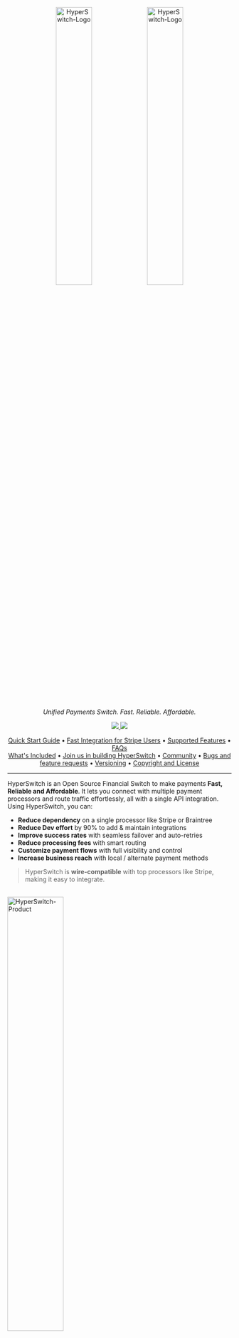 <p align="center">
  <img src="./docs/imgs/hyperswitch-logo-dark.svg#gh-dark-mode-only" alt="HyperSwitch-Logo" width="40%" />
  <img src="./docs/imgs/hyperswitch-logo-light.svg#gh-light-mode-only" alt="HyperSwitch-Logo" width="40%" />
</p>

<p align="center">
<i>Unified Payments Switch. Fast. Reliable. Affordable.</i>
</p>

<p align="center">
  <a href="https://github.com/juspay/hyperswitch/actions?query=workflow%3ACI+branch%3Amain">
    <img src="https://github.com/juspay/hyperswitch/workflows/CI/badge.svg" />
  </a>
  <a href="https://github.com/juspay/hyperswitch/blob/main/LICENSE">
    <img src="https://img.shields.io/github/license/juspay/hyperswitch" />
  </a>
</p>

<p align="center">
  <a href="#quick-start-guide">Quick Start Guide</a> •
  <a href="#fast-integration-for-stripe-users">Fast Integration for Stripe Users</a> •
  <a href="#supported-features">Supported Features</a> •
  <a href="#faqs">FAQs</a>
  <br>
  <a href="#whats-included">What's Included</a> •
  <a href="#join-us-in-building-hyperswitch">Join us in building HyperSwitch</a> •
  <a href="#community">Community</a> •
  <a href="#bugs-and-feature-requests">Bugs and feature requests</a> •
  <a href="#versioning">Versioning</a> •
  <a href="#copyright-and-license">Copyright and License</a>
</p>
<hr>

HyperSwitch is an Open Source Financial Switch to make payments **Fast, Reliable
and Affordable**.
It lets you connect with multiple payment processors and route traffic
effortlessly, all with a single API integration.
Using HyperSwitch, you can:

- **Reduce dependency** on a single processor like Stripe or Braintree
- **Reduce Dev effort** by 90% to add & maintain integrations
- **Improve success rates** with seamless failover and auto-retries
- **Reduce processing fees** with smart routing
- **Customize payment flows** with full visibility and control
- **Increase business reach** with local / alternate payment methods

> HyperSwitch is **wire-compatible** with top processors like Stripe, making it
> easy to integrate.

<br>
<img src="./docs/imgs/hyperswitch-product.png" alt="HyperSwitch-Product" width="50%" />

## Quick Start Guide


<a href="https://app.hyperswitch.io"><img src="./docs/imgs/signup-to-hs.svg" height="35"></a>

Ways to get started with Hyperswitch:

1. Try it in our Sandbox Environment: Fast and easy to
   start.
   No code or setup required in your system, [learn more](/docs/try_sandbox.md)


<a href="https://app.hyperswitch.io"><img src="./docs/imgs/get-api-keys.svg" height="35"></a>

2. A simple demo of integrating Hyperswitch with your React App, Try our React [Demo App](https://github.com/aashu331998/hyperswitch-react-demo-app/archive/refs/heads/main.zip).


3. Install in your local system: Configurations and
   setup required in your system.
   Suitable if you like to customize the core offering, [setup guide](/docs/try_local_system.md)

## Fast Integration for Stripe Users

If you are already using Stripe, integrating with HyperSwitch is fun, fast &
easy.
Try the steps below to get a feel for how quick the setup is:

1. Get API keys from our [dashboard].
2. Follow the instructions detailed on our
   [documentation page][migrate-from-stripe].

[dashboard]: https://app.hyperswitch.io/
[migrate-from-stripe]: https://hyperswitch.io/docs/migrateFromStripe

## Supported Features

### Supported Payment Processors and Methods

As of Apr 2023, we support 30 payment processors and multiple payment methods.
In addition, we are continuously integrating new processors based on their reach
and community requests.
Our target is to support 100+ processors by H2 2023.
You can find the latest list of payment processors, supported methods, and
features
[here][supported-connectors-and-features].

[supported-connectors-and-features]: https://docs.google.com/spreadsheets/d/e/2PACX-1vQWHLza9m5iO4Ol-tEBx22_Nnq8Mb3ISCWI53nrinIGLK8eHYmHGnvXFXUXEut8AFyGyI9DipsYaBLG/pubhtml?gid=0&single=true

### Hosted Version

In addition to all the features of the open-source product, our hosted version
provides features and support to manage your payment infrastructure, compliance,
analytics, and operations end-to-end:

- **System Performance & Reliability**

  - Scalable to support 50000 tps
  - System uptime of up to 99.99%
  - Deployment with very low latency
  - Hosting option with AWS or GCP

- **Value Added Services**

  - Compliance Support incl. PCI, GDPR, Card Vault etc
  - Customize the integration or payment experience
  - Control Center with elaborate analytics and reporting
  - Integration with Risk Management Solutions
  - Integration with other platforms like Subscription, E-commerce, Accounting,
    etc.

- **Enterprise Support**

  - 24x7 Email / On-call Support
  - Dedicated Relationship Manager
  - Custom dashboards with deep analytics, alerts, and reporting
  - Expert team to consult and improve business metrics

You can [try the hosted version in our sandbox][dashboard].

## FAQs

Got more more questions?
Please refer to our [FAQs page][faqs].

[faqs]: https://hyperswitch.io/docs/websiteFAQ

<!--
## Documentation

Please refer to the following documentation pages:

- Getting Started Guide [Link]
- API Reference [Link]
- Payments Fundamentals [Link]
- Installation Support [Link]
- Router Architecture [Link]
 -->

## What's Included

Within the repositories you'll find the following directories and files,
logically grouping common assets and providing both compiled and minified
variations.

### Repositories

The current setup contains a single repo, which contains the core payment router
and the various connector integrations under the `src/connector` sub-directory.

<!-- ### Sub-Crates -->

<!--
| Crate | Stability | Master | Docs | Example |
|--------|-----------|-------|:----:|:------:|
| [masking](./crates/masking) | [![experimental](https://raster.shields.io/static/v1?label=&message=experimental&color=orange)](https://github.com/emersion/stability-badges#experimental) | [![Health](https://raster.shields.io/static/v1?label=&message=unknown&color=333)]() | [![docs.rs](https://raster.shields.io/static/v1?label=&message=docs&color=eee)](https://docs.rs/masking) | [![Open in Gitpod](https://raster.shields.io/static/v1?label=&message=try%20online&color=eee)]() |
| [router](./crates/router) | [![experimental](https://raster.shields.io/static/v1?label=&message=experimental&color=orange)](https://github.com/emersion/stability-badges#experimental) | [![Health](https://raster.shields.io/static/v1?label=&message=unknown&color=333)]() | [![docs.rs](https://raster.shields.io/static/v1?label=&message=docs&color=eee)](https://docs.rs/router) | [![Open in Gitpod](https://raster.shields.io/static/v1?label=&message=try%20online&color=eee)]() |
-->

### Files Tree Layout

<!-- FIXME: this table should either be generated by a script or smoke test
should be introduced checking it agrees with actual structure -->

```text
├── config                       : config files for router. This stores the initial startup config and separate configs can be provided for debug/release builds.
├── crates                       : sub-crates
│   ├── masking                  : making pii information for pci and gdpr compliance
│   ├── router                   : the main crate
│   └── router_derive            : utility macros for the router crate
├── docs                         : hand written documentation
├── examples                     : examples
├── logs                         : logs generated at runtime
├── migrations                   : diesel db setup
├── openapi                      : API definition
├── postman                      : postman scenarios for API
└── target                       : generated files
```

## Join us in building HyperSwitch

### Our Belief

> Payments should be open, fast, reliable and affordable to serve
> the billions of people at scale.

<!--
HyperSwitch would allow everyone to quickly customize and set up an open payment
switch, while giving a unified experience to your users, abstracting away the
ever shifting payments landscape.

The HyperSwitch journey starts with a payment orchestrator.
It was born from our struggle to understand and integrate various payment
options/payment processors/networks and banks, with varying degrees of
documentation and inconsistent API semantics. -->

Globally payment diversity has been growing at a rapid pace.
There are hundreds of payment processors and new payment methods like BNPL,
RTP etc.
Businesses need to embrace this diversity to increase conversion, reduce cost
and improve control.
But integrating and maintaining multiple processors needs a lot of dev effort.
Why should devs across companies repeat the same work?
Why can't it be unified and reused? Hence, HyperSwitch was born to create that
reusable core and let companies build and customize on top of it.

### Our Values

1. Embrace Payments Diversity: It will drive innovation in the ecosystem in
   multiple ways.
2. Make it Open Source: Increases trust; Improves the quality and reusability of
   software.
3. Be Community driven: It enables participatory design and development.
4. Build it like Systems Software: This sets a high bar for Reliability,
   Security and Performance SLAs.
5. Maximize Value Creation: For developers, customers & partners.

### Contributing

This project is being created and maintained by [Juspay](https://juspay.in),
South Asia's largest payments orchestrator/switch, processing more than 50
Million transactions per day. The solution has 1Mn+ lines of Haskell code built
over 10 years.
HyperSwitch leverages our experience in building large-scale, enterprise-grade &
frictionless payment solutions.
It is built afresh for the global markets as an open-source product in Rust.
We are long-term committed to building and making it useful for the community.

The product roadmap is open for the community's feedback.
We shall evolve a prioritization process that is open and community-driven.
We welcome contributions from the community. Please read through our
[contributing guidelines](/docs/CONTRIBUTING.md).
Included are directions for opening issues, coding standards, and notes on
development.

Important note for Rust developers: We aim for contributions from the community
across a broad range of tracks. Hence, we have prioritized simplicity and code
readability over purely idiomatic code. For example, some of the code in core
functions (e.g., `payments_core`) is written to be more readable than
pure-idiomatic.

## Community

Get updates on HyperSwitch development and chat with the community:

- Read and subscribe to [the official HyperSwitch blog][blog].
- Join our [Discord server][discord].
- Join our [Slack workspace][slack].
- Ask and explore our [GitHub Discussions][github-discussions].

[blog]: https://hyperswitch.io/blog
[discord]: https://discord.gg/wJZ7DVW8mm
[slack]: https://join.slack.com/t/hyperswitch-io/shared_invite/zt-1k6cz4lee-SAJzhz6bjmpp4jZCDOtOIg
[github-discussions]: https://github.com/juspay/hyperswitch/discussions

## Bugs and feature requests

Please read the issue guidelines and search for [existing and closed issues].
If your problem or idea is not addressed yet, please [open a new issue].

[existing and closed issues]: https://github.com/juspay/hyperswitch/issues
[open a new issue]: https://github.com/juspay/hyperswitch/issues/new/choose

## Versioning

Check the [CHANGELOG.md](./CHANGELOG.md) file for details.

## Copyright and License

This product is licensed under the [Apache 2.0 License](LICENSE).
